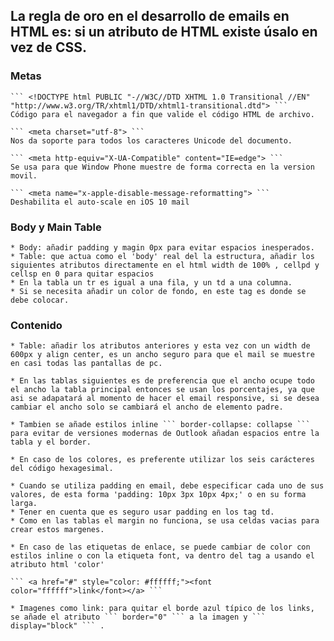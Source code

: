 ## La regla de oro en el desarrollo de emails en HTML es: si un atributo de HTML existe úsalo en vez de CSS.

### Metas 

	``` <!DOCTYPE html PUBLIC "-//W3C//DTD XHTML 1.0 Transitional //EN" "http://www.w3.org/TR/xhtml1/DTD/xhtml1-transitional.dtd"> ```
	Código para el navegador a fin que valide el código HTML de archivo.	

	``` <meta charset="utf-8"> ```
	Nos da soporte para todos los caracteres Unicode del documento.

	``` <meta http-equiv="X-UA-Compatible" content="IE=edge"> ```
	Se usa para que Window Phone muestre de forma correcta en la version movil. 

	``` <meta name="x-apple-disable-message-reformatting"> ``` 
	Deshabilita el auto-scale en iOS 10 mail

### Body y Main Table

	* Body: añadir padding y magin 0px para evitar espacios inesperados.
	* Table: que actua como el 'body' real del la estructura, añadir los siguientes atributos directamente en el html width de 100% , cellpd y cellsp en 0 para quitar espacios
	* En la tabla un tr es igual a una fila, y un td a una columna.
	* Si se necesita añadir un color de fondo, en este tag es donde se debe colocar.

### Contenido

	* Table: añadir los atributos anteriores y esta vez con un width de 600px y align center, es un ancho seguro para que el mail se muestre en casi todas las pantallas de pc.

	* En las tablas siguientes es de preferencia que el ancho ocupe todo el ancho la tabla principal entonces se usan los porcentajes, ya que asi se adapatará al momento de hacer el email responsive, si se desea cambiar el ancho solo se cambiará el ancho de elemento padre.

	* Tambien se añade estilos inline ``` border-collapse: collapse ``` para evitar de versiones modernas de Outlook añadan espacios entre la tabla y el border.

	* En caso de los colores, es preferente utilizar los seis carácteres del código hexagesimal.

	* Cuando se utiliza padding en email, debe especificar cada uno de sus valores, de esta forma 'padding: 10px 3px 10px 4px;' o en su forma larga.
	* Tener en cuenta que es seguro usar padding en los tag td.
	* Como en las tablas el margin no funciona, se usa celdas vacias para crear estos margenes.

	* En caso de las etiquetas de enlace, se puede cambiar de color con estilos inline o con la etiqueta font, va dentro del tag a usando el atributo html 'color' 

	``` <a href="#" style="color: #ffffff;"><font color="ffffff">link</font></a> ```

	* Imagenes como link: para quitar el borde azul típico de los links, se añade el atributo ``` border="0" ``` a la imagen y ``` display="block" ``` .